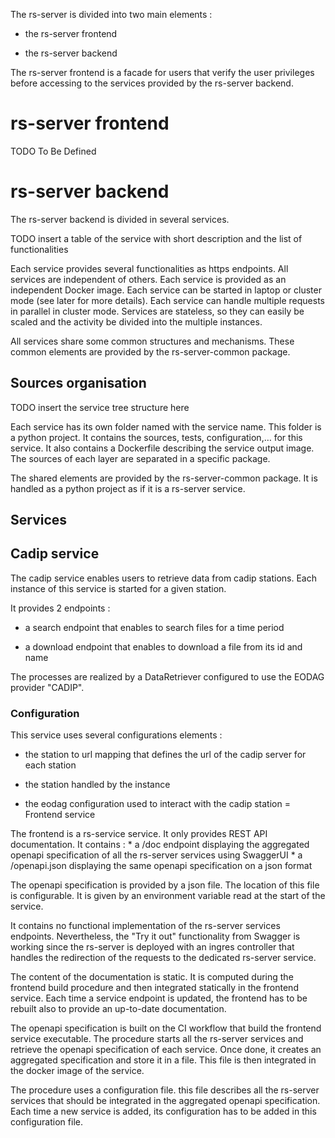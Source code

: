 The rs-server is divided into two main elements :

-   the rs-server frontend

-   the rs-server backend

The rs-server frontend is a facade for users that verify the user
privileges before accessing to the services provided by the rs-server
backend.

rs-server frontend
==================

TODO To Be Defined

rs-server backend
=================

The rs-server backend is divided in several services.

TODO insert a table of the service with short description and the list
of functionalities

Each service provides several functionalities as https endpoints. All
services are independent of others. Each service is provided as an
independent Docker image. Each service can be started in laptop or
cluster mode (see later for more details). Each service can handle
multiple requests in parallel in cluster mode. Services are stateless,
so they can easily be scaled and the activity be divided into the
multiple instances.

All services share some common structures and mechanisms. These common
elements are provided by the rs-server-common package.

Sources organisation
--------------------

TODO insert the service tree structure here

Each service has its own folder named with the service name. This folder
is a python project. It contains the sources, tests, configuration,… for
this service. It also contains a Dockerfile describing the service
output image. The sources of each layer are separated in a specific
package.

The shared elements are provided by the rs-server-common package. It is
handled as a python project as if it is a rs-server service.

Services
--------

Cadip service
-------------

The cadip service enables users to retrieve data from cadip stations.
Each instance of this service is started for a given station.

It provides 2 endpoints :

-   a search endpoint that enables to search files for a time period

-   a download endpoint that enables to download a file from its id and
    name

The processes are realized by a DataRetriever configured to use the
EODAG provider "CADIP".

### Configuration

This service uses several configurations elements :

-   the station to url mapping that defines the url of the cadip server
    for each station

-   the station handled by the instance

-   the eodag configuration used to interact with the cadip station =
    Frontend service

The frontend is a rs-service service. It only provides REST API
documentation. It contains : \* a /doc endpoint displaying the
aggregated openapi specification of all the rs-server services using
SwaggerUI \* a /openapi.json displaying the same openapi specification
on a json format

The openapi specification is provided by a json file. The location of
this file is configurable. It is given by an environment variable read
at the start of the service.

It contains no functional implementation of the rs-server services
endpoints. Nevertheless, the "Try it out" functionality from Swagger is
working since the rs-server is deployed with an ingres controller that
handles the redirection of the requests to the dedicated rs-server
service.

The content of the documentation is static. It is computed during the
frontend build procedure and then integrated statically in the frontend
service. Each time a service endpoint is updated, the frontend has to be
rebuilt also to provide an up-to-date documentation.

The openapi specification is built on the CI workflow that build the
frontend service executable. The procedure starts all the rs-server
services and retrieve the openapi specification of each service. Once
done, it creates an aggregated specification and store it in a file.
This file is then integrated in the docker image of the service.

The procedure uses a configuration file. this file describes all the
rs-server services that should be integrated in the aggregated openapi
specification. Each time a new service is added, its configuration has
to be added in this configuration file.
